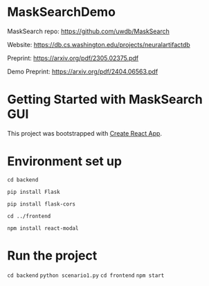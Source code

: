 # MaskSearchDemo

MaskSearch repo: https://github.com/uwdb/MaskSearch

Website: https://db.cs.washington.edu/projects/neuralartifactdb

Preprint: https://arxiv.org/pdf/2305.02375.pdf

Demo Preprint: https://arxiv.org/pdf/2404.06563.pdf


# Getting Started with MaskSearch GUI

This project was bootstrapped with [Create React App](https://github.com/facebook/create-react-app).


# Environment set up

`cd backend`

`pip install Flask`

`pip install flask-cors`

`cd ../frontend`

`npm install react-modal`


# Run the project

`cd backend`
`python scenario1.py`
`cd frontend`
`npm start`
